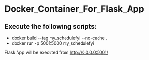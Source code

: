 # Docker_Container_For_Flask_App

## Execute the following scripts:
- docker build --tag my_schedulefyi --no-cache .
- docker run -p 5001:5000 my_schedulefyi 

Flask App will be executed from http://0.0.0.0:5001/

